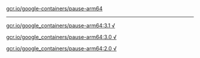 [gcr.io/google-containers/pause-arm64](https://hub.docker.com/r/sqeven/pause-arm64/tags/) 

----
[gcr.io/google_containers/pause-arm64:3.1 √](https://hub.docker.com/r/sqeven/pause-arm64/tags/)

[gcr.io/google_containers/pause-arm64:3.0 √](https://hub.docker.com/r/sqeven/pause-arm64/tags/)

[gcr.io/google_containers/pause-arm64:2.0 √](https://hub.docker.com/r/sqeven/pause-arm64/tags/)

